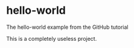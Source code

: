 # hello-world
The hello-world example from the GitHub tutorial

This is a completely useless project.
